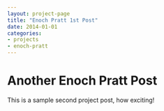 ```yaml
---
layout: project-page
title: "Enoch Pratt 1st Post"
date: 2014-01-01
categories:
- projects
- enoch-pratt
---
```


# Another Enoch Pratt Post

This is a sample second project post, how exciting!